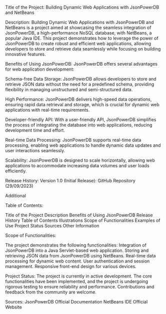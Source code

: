 Title of the Project:
Building Dynamic Web Applications with JsonPowerDB and NetBeans

Description:
Building Dynamic Web Applications with JsonPowerDB and NetBeans is a project aimed at showcasing the seamless integration of JsonPowerDB, a high-performance NoSQL database, with NetBeans, a popular Java IDE. This project demonstrates how to leverage the power of JsonPowerDB to create robust and efficient web applications, allowing developers to store and retrieve data seamlessly while focusing on building innovative features.

Benefits of Using JsonPowerDB:
 JsonPowerDB offers several advantages for web application development:

 Schema-free Data Storage: JsonPowerDB allows developers to store and retrieve JSON data without the need for a predefined schema, 
 providing flexibility in managing unstructured and semi-structured data.

 High Performance: JsonPowerDB delivers high-speed data operations, ensuring rapid data retrieval and storage, which is crucial for dynamic 
 web applications with real-time requirements.

 Developer-friendly API: With a user-friendly API, JsonPowerDB simplifies the process of integrating the database into web applications, 
 reducing development time and effort.

 Real-time Data Processing: JsonPowerDB supports real-time data processing, enabling web applications to handle dynamic data updates and 
 user interactions seamlessly.

 Scalability: JsonPowerDB is designed to scale horizontally, allowing web applications to accommodate increasing data volumes and user 
 loads efficiently.

 Release History:
 Version 1.0 (Initial Release): GitHub Repository (29/09/2023)


 Additional

Table of Contents:
 
Title of the Project
Description
Benefits of Using JsonPowerDB
Release History
Table of Contents
Illustrations
Scope of Functionalities
Examples of Use
Project Status
Sources
Other Information


Scope of Functionalities:

The project demonstrates the following functionalities:
 Integration of JsonPowerDB into a Java Servlet-based web application.
 Storing and retrieving JSON data from JsonPowerDB using NetBeans.
 Real-time data processing for dynamic web content.
 User authentication and session management.
 Responsive front-end design for various devices.

Project Status:
 The project is currently in active development. The core functionalities have been implemented, and the project is undergoing rigorous 
 testing to ensure reliability and performance. Contributions and feedback from the community are welcome.

Sources:
JsonPowerDB Official Documentation
NetBeans IDE Official Website
